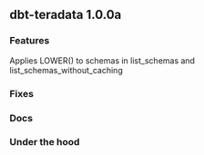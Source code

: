 ## dbt-teradata 1.0.0a

### Features
Applies LOWER() to schemas in list_schemas and list_schemas_without_caching
### Fixes

### Docs

### Under the hood
